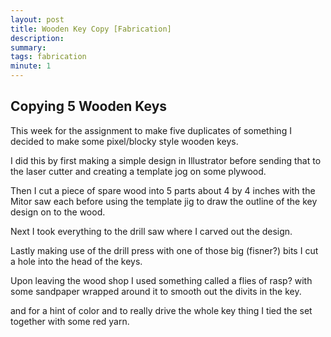 ```yaml
---
layout: post
title: Wooden Key Copy [Fabrication]
description: 
summary: 
tags: fabrication
minute: 1
---
```


<h2>Copying 5 Wooden Keys</h2>

This week for the assignment to make five duplicates of something I decided to make some pixel/blocky style wooden keys.

  
  I did this by first making a simple design in Illustrator before sending that to the laser cutter and creating a template jog on some plywood.
  
  Then I cut a piece of spare wood into 5 parts about 4 by 4 inches with the Mitor saw each before using the template jig to draw the outline of the key design on to the wood. 
  
  Next I took everything to the drill saw where I carved out the design. 
  
  Lastly making use of the drill press with one of those big (fisner?) bits I cut a hole into the head of the keys.

Upon leaving the wood shop I used something called a flies of rasp? with some sandpaper wrapped around it to smooth out the divits in the key. 

and for a hint of color and to really drive the whole key thing I tied the set together with some red yarn.
